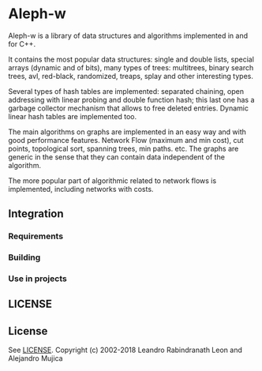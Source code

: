 # Aleph-w

Aleph-w is a library of data structures and algorithms implemented in
and for C++.

It contains the most popular data structures: single and double lists, special
arrays (dynamic and of bits), many types of trees: multitrees, binary
search trees, avl, red-black, randomized, treaps, splay and other
interesting types.

Several types of hash tables are implemented: separated chaining, open
addressing with linear probing and double function hash; this last one
has a garbage collector mechanism that allows to free deleted
entries. Dynamic linear hash tables are implemented too.

The main algorithms on graphs are implemented in an easy way and with
good performance features. Network Flow (maximum and min cost), cut
points, topological sort, spanning trees, min paths. etc. The graphs
are generic in the sense that they can contain data independent of the
algorithm.

The more popular part of algorithmic related to network flows is
implemented, including networks with costs.


## Integration



### Requirements

### Building


### Use in projects

## LICENSE

## License

See
[LICENSE](https://github.com/lrleon/Aleph-w/blob/master/LICENSE). Copyright
(c) 2002-2018 Leandro Rabindranath Leon and Alejandro Mujica
